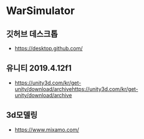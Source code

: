 # WarSimulator 

## 깃허브 데스크톱
+ https://desktop.github.com/
## 유니티 2019.4.12f1
+ https://unity3d.com/kr/get-unity/download/archivehttps://unity3d.com/kr/get-unity/download/archive
## 3d모델링
+ https://www.mixamo.com/